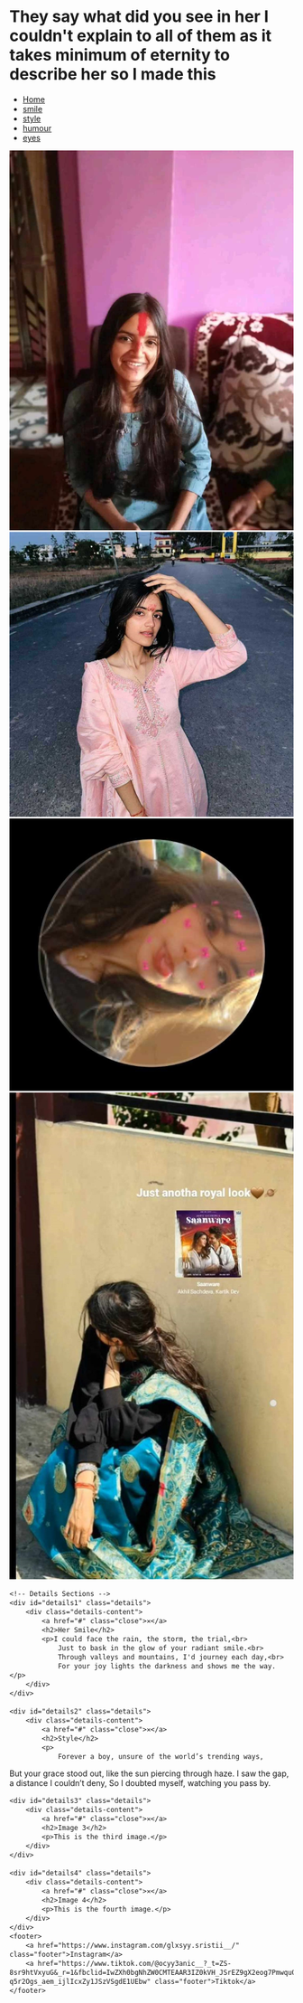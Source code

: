 <!DOCTYPE html>
<html lang="en">
<head>
    <meta charset="UTF-8">
    <meta name="viewport" content="width=device-width, initial-scale=1.0">
    <link rel="stylesheet" href="bipinkfdbhsjadf.css">
    <title>Photo Details</title>
    
</head>
<body>
    <div class="header">
        <h1>
            They say what did you see in her I couldn't explain to all of them as it takes minimum of eternity to describe her so I made this 
        </h1>
    </div>
    <div class="navbar">
        <nav>
            <ul>
                <li><a href="#" class="active">Home</a></li>
                <li><a href="#details1" >smile</a></li>
                <li><a href="#details2">style</a></li>
                <li><a href="#details3">humour</a></li>
                <li><a href="#details4">eyes</a></li>
            </ul>
        </nav>
    </div>
    <div class="container">
        <a href="#details1" class="card">
            <img src="1.jpg" alt="">
        </a>
        <a href="#details2" class="card">
            <img src="2.jpg" alt="Image 2">
        </a>
        <a href="#details3" class="card">
            <img src="3.jpg" alt="Image 3">
        </a>
        <a href="#details4" class="card">
            <img src="4.jpg" alt="Image 4">
        </a>
    </div>

    <!-- Details Sections -->
    <div id="details1" class="details">
        <div class="details-content">
            <a href="#" class="close">✕</a>
            <h2>Her Smile</h2>
            <p>I could face the rain, the storm, the trial,<br>
                Just to bask in the glow of your radiant smile.<br>
                Through valleys and mountains, I'd journey each day,<br>
                For your joy lights the darkness and shows me the way. </p>
        </div>
    </div>

    <div id="details2" class="details">
        <div class="details-content">
            <a href="#" class="close">✕</a>
            <h2>Style</h2>
            <p>
                Forever a boy, unsure of the world’s trending ways,
But your grace stood out, like the sun piercing through haze.
I saw the gap, a distance I couldn’t deny,
So I doubted myself, watching you pass by.
            </p>
        </div>
    </div>

    <div id="details3" class="details">
        <div class="details-content">
            <a href="#" class="close">✕</a>
            <h2>Image 3</h2>
            <p>This is the third image.</p>
        </div>
    </div>

    <div id="details4" class="details">
        <div class="details-content">
            <a href="#" class="close">✕</a>
            <h2>Image 4</h2>
            <p>This is the fourth image.</p>
        </div>
    </div>
    <footer>
        <a href="https://www.instagram.com/glxsyy.sristii__/" class="footer">Instagram</a>
        <a href="https://www.tiktok.com/@ocyy3anic__?_t=ZS-8sr9htVxyuG&_r=1&fbclid=IwZXh0bgNhZW0CMTEAAR3IZ0kVH_JSrEZ9gX2eog7Pmwqu0DJ69YdWAbbdyCU1jWfOP1c-q5r2Ogs_aem_ijlIcxZy1JSzVSgdE1UEbw" class="footer">Tiktok</a>
    </footer>
</body>
</html>
